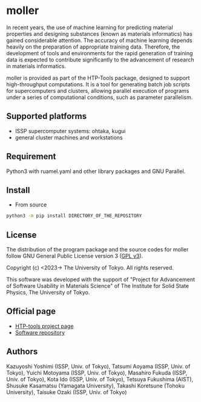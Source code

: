 # moller

In recent years, the use of machine learning for predicting material properties and designing substances (known as materials informatics) has gained considerable attention.
The accuracy of machine learning depends heavily on the preparation of appropriate training data.
Therefore, the development of tools and environments for the rapid generation of training data is expected to contribute significantly to the advancement of research in materials informatics.

moller is provided as part of the HTP-Tools package, designed to support high-throughput computations.
It is a tool for generating batch job scripts for supercomputers and clusters, allowing parallel execution of programs under a series of computational conditions, such as parameter parallelism.

## Supported platforms

- ISSP supercomputer systems: ohtaka, kugui
- general cluster machines and workstations

## Requirement

Python3 with ruamel.yaml and other library packages and GNU Parallel.

## Install

- From source

``` bash
python3 -m pip install DIRECTORY_OF_THE_REPOSITORY
```

## License

The distribution of the program package and the source codes for moller follow
GNU General Public License version 3
([GPL v3](https://www.gnu.org/licenses/gpl-3.0.en.html)).

Copyright (c) <2023-> The University of Tokyo. All rights reserved.

This software was developed with the support of
"Project for Advancement of Software Usability in Materials Science"
of The Institute for Solid State Physics, The University of Tokyo.

## Official page

- [HTP-tools project page](https://www.pasums.issp.u-tokyo.ac.jp/htp-tools/)
- [Software repository](https://github.com/issp-center-dev/Moller)

## Authors

Kazuyoshi Yoshimi (ISSP, Univ. of Tokyo), 
Tatsumi Aoyama (ISSP, Univ. of Tokyo), 
Yuichi Motoyama (ISSP, Univ. of Tokyo), 
Masahiro Fukuda (ISSP, Univ. of Tokyo), 
Kota Ido (ISSP, Univ. of Tokyo), 
Tetsuya Fukushima (AIST), 
Shusuke Kasamatsu (Yamagata University), 
Takashi Koretsune (Tohoku University), 
Taisuke Ozaki (ISSP, Univ. of Tokyo)
